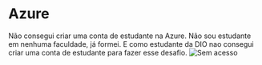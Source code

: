 # Azure

Não consegui criar uma conta de estudante na Azure.
Não sou estudante em nenhuma faculdade, já formei. E como estudante da DIO nao consegui criar uma conta de estudante para fazer esse desafio.
![Sem acesso](https://github.com/user-attachments/assets/06f1d8f8-c447-431a-ac5f-e3ab820fe3c2)
